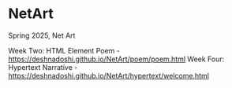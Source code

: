 # NetArt
Spring 2025, Net Art 

Week Two: HTML Element Poem - https://deshnadoshi.github.io/NetArt/poem/poem.html
Week Four: Hypertext Narrative - https://deshnadoshi.github.io/NetArt/hypertext/welcome.html
